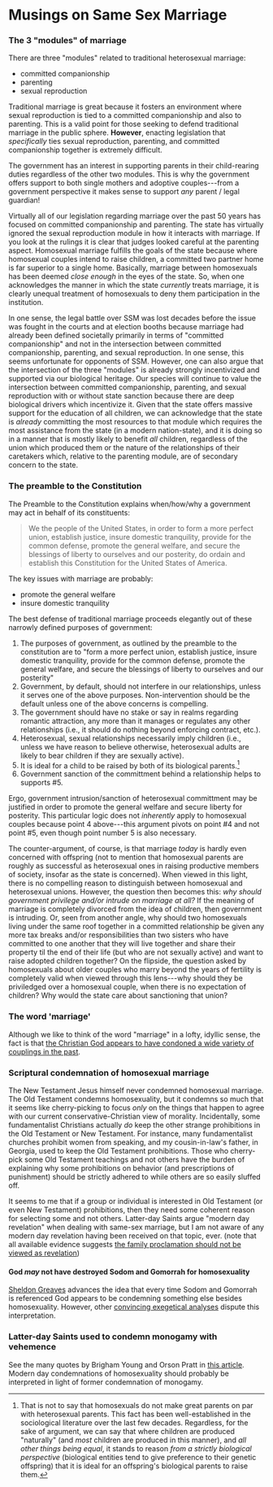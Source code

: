 # Musings on Same Sex Marriage

### The 3 "modules" of marriage

There are three "modules" related to traditional heterosexual marriage:

* committed companionship
* parenting
* sexual reproduction

Traditional marriage is great because it fosters an environment where sexual reproduction is tied to a committed companionship and also to parenting.  This is a valid point for those seeking to defend traditional marriage in the public sphere.  **However**, enacting legislation that *specifically* ties sexual reproduction, parenting, and committed companionship together is extremely difficult.

The government has an interest in supporting parents in their child-rearing duties regardless of the other two modules.  This is why the government offers support to both single mothers and adoptive couples---from a government perspective it makes sense to support *any* parent / legal guardian!

Virtually all of our legislation regarding marriage over the past 50 years has focused on committed companionship and parenting.  The state has virtually ignored the sexual reproduction module in how it interacts with marriage.  If you look at the rulings it is clear that judges looked careful at the parenting aspect.  Homosexual marriage fulfills the goals of the state because where homosexual couples intend to raise children, a committed two partner home is far superior to a single home.  Basically, marriage between homosexuals has been deemed *close enough* in the eyes of the state.  So, when one acknowledges the manner in which the state *currently* treats marriage, it is clearly unequal treatment of homosexuals to deny them participation in the institution.

In one sense, the legal battle over SSM was lost decades before the issue was fought in the courts and at election booths because marriage had already been defined societally primarily in terms of "committed companionship" and not in the intersection between committed companionship, parenting, and sexual reproduction.  In one sense, this seems unfortunate for opponents of SSM.  However, one can also argue that the intersection of the three "modules" is already strongly incentivized and supported via our biological heritage.  Our species will continue to value the intersection between committed companionship, parenting, and sexual reproduction with or without state sanction because there are deep biological drivers which incentivize it.  Given that the state offers massive support for the education of all children, we can acknowledge that the state is *already* committing the most resources to that module which requires the most assistance from the state (in a modern nation-state), and it is doing so in a manner that is mostly likely to benefit _all_ children, regardless of the union which produced them or the nature of the relationships of their caretakers which, relative to the parenting module, are of secondary concern to the state.

### The preamble to the Constitution

The Preamble to the Constitution explains when/how/why a government may act in behalf of its constituents:

> We the people of the United States, in order to form a more perfect union, establish justice, insure domestic tranquility, provide for the common defense, promote the general welfare, and secure the blessings of liberty to ourselves and our posterity, do ordain and establish this Constitution for the United States of America.

The key issues with marriage are probably:

* promote the general welfare
* insure domestic tranquility

The best defense of traditional marriage proceeds elegantly out of these narrowly defined purposes of government:

1. The purposes of government, as outlined by the preamble to the constitution are to "form a more perfect union, establish justice, insure domestic tranquility, provide for the common defense, promote the general welfare, and secure the blessings of liberty to ourselves and our posterity"
2. Government, by default, should not interfere in our relationships, unless it serves one of the above purposes.  Non-intervention should be the default unless one of the above concerns is compelling.
3. The government should have no stake or say in realms regarding romantic attraction, any more than it manages or regulates any other relationships (i.e., it should do nothing beyond enforcing contract, etc.).
4. Heterosexual, sexual relationships necessarily imply children (i.e., unless we have reason to believe otherwise, heterosexual adults are likely to bear children if they are sexually active).
5. It is ideal for a child to be raised by both of its biological parents.[^biologicalparents]
6. Government sanction of the committment behind a relationship helps to supports #5.

Ergo, government intrusion/sanction of heterosexual committment may be justified in order to promote the general welfare and secure liberty for posterity.  This particular logic does not _inherently_ apply to homosexual couples because point 4 above---this argument pivots on point #4 and not point #5, even though point number 5 is also necessary.

The counter-argument, of course, is that marriage _today_ is hardly even concerned with offspring (not to mention that homosexual parents are roughly as successful as heterosexual ones in raising productive members of society, insofar as the state is concerned).  When viewed in this light, there is no compelling reason to distinguish between homosexual and heterosexual unions.  However, the question then becomes this: _why should government privilege and/or intrude on marriage at all?_  If the meaning of marriage is completely divorced from the idea of children, then government is intruding.  Or, seen from another angle, why should two homosexuals living under the same roof together in a committed relationship be given any more tax breaks and/or responsibilities than two sisters who have committed to one another that they will live together and share their property til the end of their life (but who are not sexually active) and want to raise adopted children together?  On the flipside, the question asked by homosexuals about older couples who marry beyond the years of fertility is completely valid when viewed through this lens---why should they be priviledged over a homosexual couple, when there is no expectation of children?  Why would the state care about sanctioning that union?

### The word 'marriage'

Although we like to think of the word "marriage" in a lofty, idyllic sense, the fact is that [the Christian God appears to have condoned a wide variety of couplings in the past](http://images.elephantjournal.com/wp-content/uploads/2008/09/marriage.jpg).

### Scriptural condemnation of homosexual marriage

The New Testament Jesus himself never condemned homosexual marriage.  The Old Testament condemns homosexuality, but it condemns so much that it seems like cherry-picking to focus *only* on the things that happen to agree with our current conservative-Christian view of morality.  Incidentally, some fundamentalist Christians actually *do* keep the other strange prohibitions in the Old Testament or New Testament.  For instance, many fundamentalist churches prohibit women from speaking, and my cousin-in-law's father, in Georgia, used to keep the Old Testament prohibitions.  Those who cherry-pick some Old Testament teachings and not others have the burden of explaining why some prohibitions on behavior (and prescriptions of punishment) should be strictly adhered to while others are so easily sluffed off.

It seems to me that if a group or individual is interested in Old Testament (or even New Testament) prohibitions, then they need some coherent reason for selecting some and not others.  Latter-day Saints argue "modern day revelation" when dealing with same-sex marriage, but I am not aware of any modern day revelation having been received on that topic, ever. (note that all available evidence suggests [the family proclamation should not be viewed as revelation](https://docs.google.com/viewer?url=https://github.com/faenrandir/a_careful_examination/raw/7c67d2029f5b38669069b9af5d4f1305df2a2c51/documents/family-proclamation/family_proclamation_not_scripture_a_legal_document.pdf))

#### God _may_ not have destroyed Sodom and Gomorrah for homosexuality

[Sheldon Greaves](http://rationalfaiths.com/old-testament-prohibit-homosexuality/) advances the idea that every time Sodom and Gomorrah is referenced God appears to be condemning something else besides homosexuality.  However, other [convincing exegetical analyses](http://www.str.org/articles/what-was-the-sin-of-sodom-and-gomorrah) dispute this interpretation.

### Latter-day Saints used to condemn monogamy with vehemence

See the many quotes by Brigham Young and Orson Pratt in [this article](http://rationalfaiths.com/why-god-allowed-gays-to-marry/).  Modern day condemnations of homosexuality should probably be interpreted in light of former condemnation of monogamy.

[^biologicalparents]: That is not to say that homosexuals do not make great parents on par with heterosexual parents.  This fact has been well-established in the sociological literature over the last few decades.  Regardless, for the sake of argument, we can say that where children are produced "naturally" (and _most_ children are produced in this manner), and _all other things being equal_, it stands to reason _from a strictly biological perspective_ (biological entities tend to give preference to their genetic offspring) that it is ideal for an offspring's biological parents to raise them.

